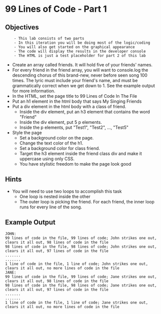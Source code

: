 # 99 Lines of Code - Part 1
## Objectives
        - This lab consists of two parts
        - In this iteration you will be doing most of the logic/coding
        - You will also get started on the graphical appearance
        - The code will display the results in the developer console
        - The HTML is just a test placeholder for part 2 of this lab


- Create an array called friends. It will hold five of your friends' names.
- For every friend in the friend array, you will want to console.log the descending chorus of this brand-new, never before seen song 100 times. The lyric must include your friend's name, and must be grammatically correct when we get down to 1. See the example output for more information.
- In the HTML, set the page title to 99 Lines of Code In The File
- Put an h1 element in the html body that says My Singing Friends
- Put a div element in the html body with a class of friend.
    - Inside the div element, put an h3 element that contains the word "Friend"
    - Inside the div element, put 5 p elements.
    - Inside the p elements, put "Test1", "Test2", ..., "Test5"
- Style the page
    - Set a background color on the page.
    - Change the text color of the h1.
    - Set a background color for class friend.
    - Target the h3 element inside the friend class div and make it uppercase using only CSS.
    - You have stylistic freedom to make the page look good
## Hints
- You will need to use two loops to accomplish this task
    - One loop is nested inside the other
    - The outer loop is picking the friend. For each friend, the inner loop runs for every line of the song.

## Example Output
    JOHN:
    99 lines of code in the file, 99 lines of code; John strikes one out, clears it all out, 98 lines of code in the file
    98 lines of code in the file, 98 lines of code; John strikes one out, clears it all out, 97 lines of code in the file
    .......
    .......
    1 line of code in the file, 1 line of code; John strikes one out, clears it all out, no more lines of code in the file
    JANE:
    99 lines of code in the file, 99 lines of code; Jane strikes one out, clears it all out, 98 lines of code in the file
    98 lines of code in the file, 98 lines of code; Jane strikes one out, clears it all out, 97 lines of code in the file
    .......
    .......
    1 line of code in the file, 1 line of code; Jane strikes one out, clears it all out, no more lines of code in the file